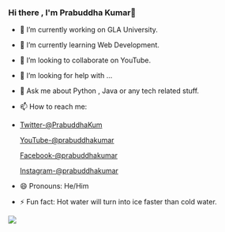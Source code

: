 ### Hi there , I'm Prabuddha Kumar👋

- 🔭 I’m currently working on GLA University.
- 🌱 I’m currently learning Web Development.
- 👯 I’m looking to collaborate on YouTube.
- 🤔 I’m looking for help with ...
- 💬 Ask me about Python , Java or any tech related stuff.
- 📫 How to reach me:
- [Twitter-@PrabuddhaKum](https://twitter.com/PrabuddhaKum)

  [YouTube-@prabuddhakumar](https://www.youtube.com/channel/UCBKKHI75x3DEfYfm5EiBXtg)

  [Facebook-@prabuddhakumar](https://www.facebook.com/prabuddha.kumar.94)

  [Instagram-@prabuddhakumar](https://www.instagram.com/prabuddha1606/)
- 😄 Pronouns: He/Him
- ⚡ Fun fact: Hot water will turn into ice faster than cold water.

<img src="https://github-readme-stats.vercel.app/api?username=prabuddha16&&show_icons=true&title_color=ffffff&icon_color=bb2acf&text_color=daf7dc&bg_color=151515">
